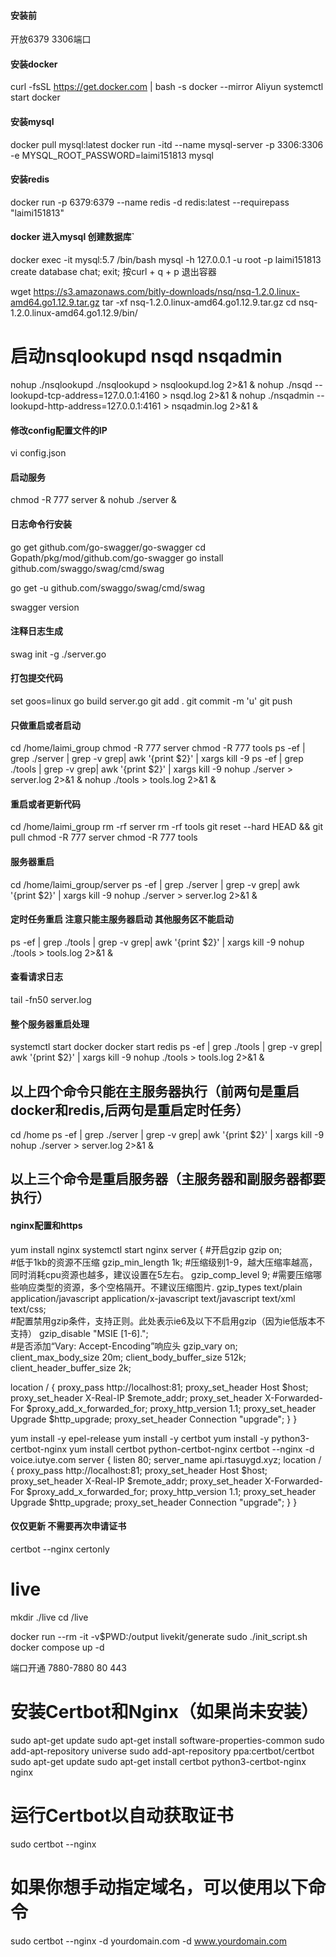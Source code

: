 #### 安装前
开放6379  3306端口


#### 安装docker
curl -fsSL https://get.docker.com | bash -s docker --mirror Aliyun
systemctl start docker

#### 安装mysql
docker pull mysql:latest
docker run -itd --name mysql-server -p 3306:3306 -e MYSQL_ROOT_PASSWORD=laimi151813 mysql

#### 安装redis
docker run -p 6379:6379 --name redis -d redis:latest --requirepass "laimi151813"

#### docker 进入mysql 创建数据库` 
docker exec -it  mysql:5.7  /bin/bash
mysql -h 127.0.0.1 -u root -p  laimi151813   
create database chat;
exit;
按curl + q + p  退出容器



wget https://s3.amazonaws.com/bitly-downloads/nsq/nsq-1.2.0.linux-amd64.go1.12.9.tar.gz
tar -xf nsq-1.2.0.linux-amd64.go1.12.9.tar.gz
cd nsq-1.2.0.linux-amd64.go1.12.9/bin/


# 启动nsqlookupd  nsqd nsqadmin
nohup ./nsqlookupd ./nsqlookupd > nsqlookupd.log 2>&1 &
nohup ./nsqd --lookupd-tcp-address=127.0.0.1:4160  > nsqd.log 2>&1 &
nohup ./nsqadmin --lookupd-http-address=127.0.0.1:4161  > nsqadmin.log 2>&1 &
 

#### 修改config配置文件的IP
vi config.json

#### 启动服务
chmod -R 777 server & nohub ./server &

#### 日志命令行安装
go get github.com/go-swagger/go-swagger
cd Gopath/pkg/mod/github.com/go-swagger
go install github.com/swaggo/swag/cmd/swag

go get -u github.com/swaggo/swag/cmd/swag

swagger version


#### 注释日志生成
swag init -g ./server.go

#### 打包提交代码
set goos=linux
go build server.go
git add .
git commit -m 'u'
git push

#### 只做重启或者启动
cd /home/laimi_group
chmod -R 777 server
chmod -R 777 tools
ps -ef | grep ./server | grep -v grep| awk '{print $2}' | xargs kill -9
ps -ef | grep ./tools | grep -v grep| awk '{print $2}' | xargs kill -9
nohup ./server > server.log 2>&1 &
nohup ./tools > tools.log 2>&1 &

#### 重启或者更新代码
cd /home/laimi_group
rm -rf server
rm -rf tools
git reset --hard HEAD && git pull
chmod -R 777 server
chmod -R 777 tools

#### 服务器重启
cd /home/laimi_group/server
ps -ef | grep ./server | grep -v grep| awk '{print $2}' | xargs kill -9
nohup ./server > server.log 2>&1 &

#### 定时任务重启 注意只能主服务器启动 其他服务区不能启动
ps -ef | grep ./tools | grep -v grep| awk '{print $2}' | xargs kill -9
nohup ./tools > tools.log 2>&1 &

#### 查看请求日志
tail -fn50 server.log


#### 整个服务器重启处理
systemctl start docker
docker start redis
ps -ef | grep ./tools | grep -v grep| awk '{print $2}' | xargs kill -9
nohup ./tools > tools.log 2>&1 &
## 以上四个命令只能在主服务器执行（前两句是重启docker和redis,后两句是重启定时任务）
cd /home
ps -ef | grep ./server | grep -v grep| awk '{print $2}' | xargs kill -9
nohup ./server > server.log 2>&1 &
## 以上三个命令是重启服务器（主服务器和副服务器都要执行）


#### nginx配置和https
yum install nginx
systemctl start nginx
server {
    #开启gzip
    gzip  on;  
    #低于1kb的资源不压缩
    gzip_min_length 1k;
    #压缩级别1-9，越大压缩率越高，同时消耗cpu资源也越多，建议设置在5左右。
    gzip_comp_level 9;
    #需要压缩哪些响应类型的资源，多个空格隔开。不建议压缩图片.
    gzip_types text/plain application/javascript application/x-javascript text/javascript text/xml text/css;  
    #配置禁用gzip条件，支持正则。此处表示ie6及以下不启用gzip（因为ie低版本不支持）
    gzip_disable "MSIE [1-6]\.";  
    #是否添加“Vary: Accept-Encoding”响应头
    gzip_vary on;
    client_max_body_size 20m;
    client_body_buffer_size 512k;
    client_header_buffer_size 2k;

   location / {
        proxy_pass http://localhost:81;
        proxy_set_header Host $host;
        proxy_set_header X-Real-IP $remote_addr;
        proxy_set_header X-Forwarded-For $proxy_add_x_forwarded_for;
        proxy_http_version 1.1;
        proxy_set_header Upgrade $http_upgrade;
        proxy_set_header Connection "upgrade";
   }
}



yum install -y epel-release
yum install -y certbot
yum install -y python3-certbot-nginx
yum install certbot python-certbot-nginx
certbot --nginx -d voice.iutye.com
server {
    listen 80;
    server_name api.rtasuygd.xyz;
    location / {
        proxy_pass http://localhost:81;
        proxy_set_header Host $host;
        proxy_set_header X-Real-IP $remote_addr;
        proxy_set_header X-Forwarded-For $proxy_add_x_forwarded_for;
        proxy_http_version 1.1;
        proxy_set_header Upgrade $http_upgrade;
        proxy_set_header Connection "upgrade";
    }
}


#### 仅仅更新 不需要再次申请证书
certbot --nginx  certonly

# live
mkdir ./live
cd /live

docker run --rm -it -v$PWD:/output livekit/generate
sudo ./init_script.sh
docker compose up -d

端口开通 7880-7880 80 443








# 安装Certbot和Nginx（如果尚未安装）
sudo apt-get update
sudo apt-get install software-properties-common
sudo add-apt-repository universe
sudo add-apt-repository ppa:certbot/certbot
sudo apt-get update
sudo apt-get install certbot python3-certbot-nginx nginx

# 运行Certbot以自动获取证书
sudo certbot --nginx

# 如果你想手动指定域名，可以使用以下命令
sudo certbot --nginx -d yourdomain.com -d www.yourdomain.com